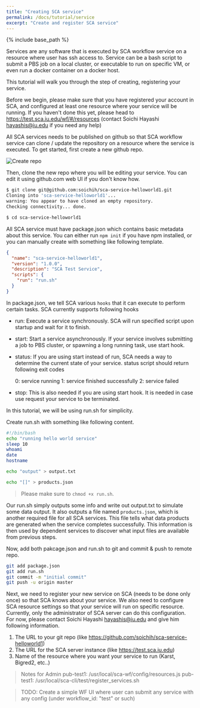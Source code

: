 ```yaml
---
title: "Creating SCA service"
permalink: /docs/tutorial/service
excerpt: "Create and register SCA service"
---
```


{% include base_path %}

Services are any software that is executed by SCA workflow service on a resource where user has ssh access to. 
Service can be a bash script to submit a PBS job on a local cluster, or executable to run on specific VM, or even 
run a docker container on a docker host.

This tutorial will walk you through the step of creating, registering your service.

Before we begin, please make sure that you have registered your account in SCA, and configured at least one
resource where your service will be running. If you haven't done this yet, please head to https://test.sca.iu.edu/wf/#/resources (contact Soichi Hayashi <hayashis@iu.edu> if you need any help)

All SCA services needs to be published on github so that SCA workflow service can clone / update the repository on a 
resource where the service is executed. To get started, first create a new github repo.

![Create repo]({{base_path}}/images/tutorial/github_create.png)

Then, clone the new repo where you will be editing your service. You can edit it using github.com web UI if you 
don't know how.

```bash
$ git clone git@github.com:soichih/sca-service-helloworld1.git
Cloning into 'sca-service-helloworld1'...
warning: You appear to have cloned an empty repository.
Checking connectivity... done.

$ cd sca-service-helloworld1

```

All SCA service must have package.json which contains basic metadata about this service. You can either run `npm init`
if you have npm installed, or you can manually create with something like following template.

```json
{
  "name": "sca-service-helloworld1",
  "version": "1.0.0",
  "description": "SCA Test Service",
  "scripts": {
    "run": "run.sh"
  }
}

```

In package.json, we tell SCA various `hooks` that it can execute to perform certain tasks. SCA currently supports 
following hooks

- run: Execute a service synchronously. SCA will run specified script upon startup and wait for it to finish.

- start: Start a service asynchronously. If your service involves submitting a job to PBS cluster, or spawning a long running task, use start hook.
- status: If you are using start instead of run, SCA needs a way to determine the current state of your service. status script should return following exit codes

  0: service running
  1: service finished successfully
  2: service failed

- stop: This is also needed if you are using start hook. It is needed in case use request your service to be terminated.

In this tutorial, we will be using run.sh for simplicity.

Create run.sh with something like following content.

```bash
#!/bin/bash
echo "running hello world service"
sleep 10
whoami
date
hostname

echo "output" > output.txt

echo "[]" > products.json
```

> Please make sure to `chmod +x run.sh`. 

Our run.sh simply outputs some info and write out output.txt to simulate some data output.
It also outputs a file named `products.json`, which is another required file for all SCA services. This file
tells what data products are generated when the service completes successfully. This information is then used by dependent
services to discover what input files are available from previous steps.

Now, add both pakcage.json and run.sh to git and commit & push to remote repo.

```bash
git add package.json
git add run.sh
git commit -m "initial commit"
git push -u origin master
```

Next, we need to register your new service on SCA (needs to be done only once) so that SCA knows about your service. We
also need to configure SCA resource settings so that your service will run on specific resource. Currently, only the
administrator of SCA server can do this configuration. For now, please contact Soichi Hayashi <hayashis@iu.edu> and 
give him following information.

1. The URL to your git repo (like https://github.com/soichih/sca-service-helloworld1)
2. The URL for the SCA server instance (like https://test.sca.iu.edu)
3. Name of the resource where you want your service to run (Karst, Bigred2, etc..)

> Notes for Admin 
> pub-test1: /usr/local/sca-wf/config/resources.js
> pub-test1: /usr/local/sca-cli/test/register_services.sh

> TODO: Create a simple WF UI where user can submit any service with any config (under workflow_id: "test" or such)


